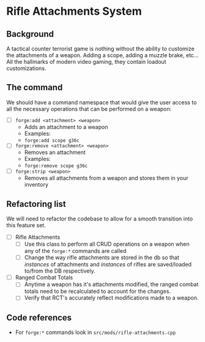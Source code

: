 # Rifle Attachments System

## Background
A tactical counter terrorist game is nothing without the ability to customize the attachments of a weapon. Adding a scope, adding a muzzle brake, etc... All the hallmarks of modern video gaming, they contain loadout customizations. 

## The command
We should have a command namespace that would give the user access to all the necessary operations that can be performed on a weapon:

- [ ] `forge:add <attachment> <weapon>`
	- Adds an attachment to a weapon
	- Examples:
	- `forge:add scope g36c`
- [ ] `forge:remove <attachment> <weapon>`
	- Removes an attachment
	- Examples:
	- `forge:remove scope g36c`
- [ ] `forge:strip <weapon>`
	- Removes all attachments from a weapon and stores them in your inventory

## Refactoring list
We will need to refactor the codebase to allow for a smooth transition into this feature set.
- [ ] Rifle Attachments
	- [ ] Use this class to perform all CRUD operations on a weapon when any of the `forge:*` commands are called
	- [ ] Change the way rifle attachments are stored in the db so that *instances* of attachments and *instances* of rifles are saved/loaded to/from the DB respectively.
- [ ] Ranged Combat Totals
	- [ ] Anytime a weapon has it's attachments modified, the ranged combat totals need to be recalculated to account for the changes.
	- [ ] Verify that RCT's accurately reflect modifications made to a weapon.

## Code references
- For `forge:*` commands look in `src/mods/rifle-attachments.cpp`

